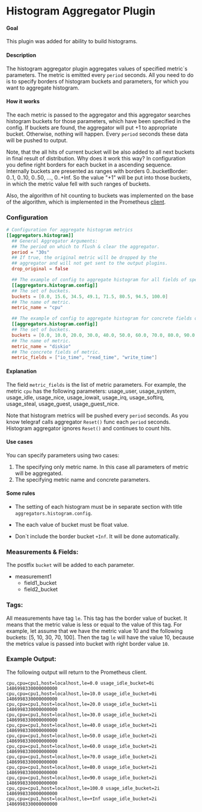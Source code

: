 # Histogram Aggregator Plugin

#### Goal

This plugin was added for ability to build histograms.

#### Description

The histogram aggregator plugin aggregates values of specified metric\`s parameters. The metric is emitted every
`period` seconds. All you need to do is to specify borders of histogram buckets and parameters, for which you want to
aggregate histogram.

#### How it works

The each metric is passed to the aggregator and this aggregator searches histogram buckets for those parameters, which
have been specified in the config. If buckets are found, the aggregator will put +1 to appropriate bucket.
Otherwise, nothing will happen. Every `period` seconds these data will be pushed to output.

Note, that the all hits of current bucket will be also added to all next buckets in final result of distribution.
Why does it work this way? In configuration you define right borders for each bucket in a ascending sequence.
Internally buckets are presented as ranges with borders 0..bucketBorder: 0..1, 0..10, 0..50, …, 0..+Inf.
So the value "+1" will be put into those buckets, in which the metric value fell with such ranges of buckets.

Also, the algorithm of hit counting to buckets was implemented on the base of the algorithm, which is implemented in
the Prometheus [client](https://github.com/prometheus/client_golang/blob/master/prometheus/histogram.go).

### Configuration

```toml
# Configuration for aggregate histogram metrics
[[aggregators.histogram]]
  ## General Aggregator Arguments:
  ## The period on which to flush & clear the aggregator.
  period = "30s"
  ## If true, the original metric will be dropped by the
  ## aggregator and will not get sent to the output plugins.
  drop_original = false

  ## The example of config to aggregate histogram for all fields of specified metric.
  [[aggregators.histogram.config]]
  ## The set of buckets.
  buckets = [0.0, 15.6, 34.5, 49.1, 71.5, 80.5, 94.5, 100.0]
  ## The name of metric.
  metric_name = "cpu"

  ## The example of config to aggregate histogram for concrete fields of specified metric.
  [[aggregators.histogram.config]]
  ## The set of buckets.
  buckets = [0.0, 10.0, 20.0, 30.0, 40.0, 50.0, 60.0, 70.0, 80.0, 90.0, 100.0]
  ## The name of metric.
  metric_name = "diskio"
  ## The concrete fields of metric.
  metric_fields = ["io_time", "read_time", "write_time"]
```

#### Explanation

The field `metric_fields` is the list of metric parameters. For example, the metric `cpu` has the following parameters:
usage_user, usage_system, usage_idle, usage_nice, usage_iowait, usage_irq, usage_softirq, usage_steal, usage_guest,
usage_guest_nice.

Note that histogram metrics will be pushed every `period` seconds. 
As you know telegraf calls aggregator `Reset()` func each `period` seconds. Histogram aggregator ignores `Reset()` and continues to count hits. 

#### Use cases

You can specify parameters using two cases:

 1. The specifying only metric name. In this case all parameters of metric will be aggregated.
 2. The specifying metric name and concrete parameters.
 
#### Some rules
 
 - The setting of each histogram must be in separate section with title `aggregators.histogram.config`.

 - The each value of bucket must be float value.
 
 - Don\`t include the border bucket `+Inf`. It will be done automatically.
 
### Measurements & Fields:

The postfix `bucket` will be added to each parameter.

- measurement1
    - field1_bucket
    - field2_bucket

### Tags:

All measurements have tag `le`. This tag has the border value of bucket. It means that the metric value is less or equal
to the value of this tag. For example, let assume that we have the metric value 10 and the following buckets:
[5, 10, 30, 70, 100]. Then the tag `le` will have the value 10, because the metrics value is passed into bucket with
right border value `10`.

### Example Output:

The following output will return to the Prometheus client.

```
cpu,cpu=cpu1,host=localhost,le=0.0 usage_idle_bucket=0i 1486998330000000000
cpu,cpu=cpu1,host=localhost,le=10.0 usage_idle_bucket=0i 1486998330000000000
cpu,cpu=cpu1,host=localhost,le=20.0 usage_idle_bucket=1i 1486998330000000000
cpu,cpu=cpu1,host=localhost,le=30.0 usage_idle_bucket=2i 1486998330000000000
cpu,cpu=cpu1,host=localhost,le=40.0 usage_idle_bucket=2i 1486998330000000000
cpu,cpu=cpu1,host=localhost,le=50.0 usage_idle_bucket=2i 1486998330000000000
cpu,cpu=cpu1,host=localhost,le=60.0 usage_idle_bucket=2i 1486998330000000000
cpu,cpu=cpu1,host=localhost,le=70.0 usage_idle_bucket=2i 1486998330000000000
cpu,cpu=cpu1,host=localhost,le=80.0 usage_idle_bucket=2i 1486998330000000000
cpu,cpu=cpu1,host=localhost,le=90.0 usage_idle_bucket=2i 1486998330000000000
cpu,cpu=cpu1,host=localhost,le=100.0 usage_idle_bucket=2i 1486998330000000000
cpu,cpu=cpu1,host=localhost,le=+Inf usage_idle_bucket=2i 1486998330000000000
```
